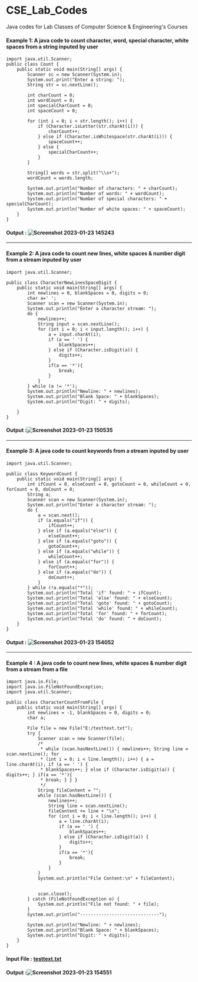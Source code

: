 # CSE_Lab_Codes
Java codes for Lab Classes of Computer Science &amp; Engineering's Courses<br>
#### Example 1: A java code to count character, word, special character, white spaces from a string inputed by user

```
import java.util.Scanner;
public class Count {
    public static void main(String[] args) {
        Scanner sc = new Scanner(System.in);
        System.out.print("Enter a string: ");
        String str = sc.nextLine();
        
        int charCount = 0;
        int wordCount = 0;
        int specialCharCount = 0;
        int spaceCount = 0;

        for (int i = 0; i < str.length(); i++) {
            if (Character.isLetter(str.charAt(i))) {
                charCount++;
            } else if (Character.isWhitespace(str.charAt(i))) {
                spaceCount++;
            } else {
                specialCharCount++;
            }
        }

        String[] words = str.split("\\s+");
        wordCount = words.length;

        System.out.println("Number of characters: " + charCount);
        System.out.println("Number of words: " + wordCount);
        System.out.println("Number of special characters: " + specialCharCount);
        System.out.println("Number of white spaces: " + spaceCount);
    }
}
```
#### Output : ![Screenshot 2023-01-23 145243](https://user-images.githubusercontent.com/27882232/213999113-d409ce6c-c64b-4e40-87aa-5117c1abb0cd.jpg)
***
#### Example 2: A java code to count new lines, white spaces & number digit from a stream inputed by user

```
import java.util.Scanner;

public class CharacterNewLinesSpaceDigit {
    public static void main(String[] args) {
        int newlines = 0, blankSpaces = 0, digits = 0;
        char a=' ';
        Scanner scan = new Scanner(System.in);
        System.out.println("Enter a character stream: ");
        do {
            newlines++;
            String input = scan.nextLine();
            for (int i = 0; i < input.length(); i++) {
                a = input.charAt(i);
                if (a == ' ') {
                    blankSpaces++;
                } else if (Character.isDigit(a)) {
                    digits++;
                }
                if(a == '*'){
                    break;
                }
            }
        } while (a != '*');
        System.out.println("Newline: " + newlines);
        System.out.println("Blank Space: " + blankSpaces);
        System.out.println("Digit: " + digits);
        
    }
}
```
#### Output :![Screenshot 2023-01-23 150535](https://user-images.githubusercontent.com/27882232/214001600-ced6d377-b30e-4c59-a318-800a64e57e91.jpg)
***
#### Example 3: A java code to count keywords from a stream inputed by user

```
import java.util.Scanner;

public class KeywordCount {
    public static void main(String[] args) {
        int ifCount = 0, elseCount = 0, gotoCount = 0, whileCount = 0, forCount = 0, doCount = 0;
        String a;
        Scanner scan = new Scanner(System.in);
        System.out.println("Enter a character stream: ");
        do {
            a = scan.next();
            if (a.equals("if")) {
                ifCount++;
            } else if (a.equals("else")) {
                elseCount++;
            } else if (a.equals("goto")) {
                gotoCount++;
            } else if (a.equals("while")) {
                whileCount++;
            } else if (a.equals("for")) {
                forCount++;
            } else if (a.equals("do")) {
                doCount++;
            }
        } while (!a.equals("*"));
        System.out.println("Total 'if' found: " + ifCount);
        System.out.println("Total 'else' found: " + elseCount);
        System.out.println("Total 'goto' found: " + gotoCount);
        System.out.println("Total 'while' found: " + whileCount);
        System.out.println("Total 'for' found: " + forCount);
        System.out.println("Total 'do' found: " + doCount);
    }
}

```
#### Output : ![Screenshot 2023-01-23 154052](https://user-images.githubusercontent.com/27882232/214008673-d532d99e-9c3e-4aef-bbd9-5fd266f1156e.jpg)

***
#### Example 4 : A java code to count new lines, white spaces & number digit from a stream from a file

```
import java.io.File;
import java.io.FileNotFoundException;
import java.util.Scanner;

public class CharacterCountFromFile {
    public static void main(String[] args) {
        int newlines = -1, blankSpaces = 0, digits = 0;
        char a;
        
        File file = new File("E:/testtext.txt");
        try {
            Scanner scan = new Scanner(file);
			/*
			 * while (scan.hasNextLine()) { newlines++; String line = scan.nextLine(); for
			 * (int i = 0; i < line.length(); i++) { a = line.charAt(i); if (a == ' ') {
			 * blankSpaces++; } else if (Character.isDigit(a)) { digits++; } if(a == '*'){
			 * break; } } }
			 */
            String fileContent = "";
            while (scan.hasNextLine()) {
                newlines++;
                String line = scan.nextLine();
                fileContent += line + "\n";
                for (int i = 0; i < line.length(); i++) {
                    a = line.charAt(i);
                    if (a == ' ') {
                        blankSpaces++;
                    } else if (Character.isDigit(a)) {
                        digits++;
                    }
                    if(a == '*'){
                        break;
                    }
                }
            }
            System.out.println("File Content:\n" + fileContent);


            scan.close();
        } catch (FileNotFoundException e) {
            System.out.println("File not found: " + file);
        }
        System.out.println("------------------------------");

        System.out.println("Newline: " + newlines);
        System.out.println("Blank Space: " + blankSpaces);
        System.out.println("Digit: " + digits);
    }
}

```
#### Input File : [testtext.txt](https://github.com/habibcse009/JavaCodes_Character_Stream/files/10478460/testtext.txt)

#### Output :![Screenshot 2023-01-23 154551](https://user-images.githubusercontent.com/27882232/214009348-60a56688-fb84-408a-8032-6c7e50955b6a.jpg)
